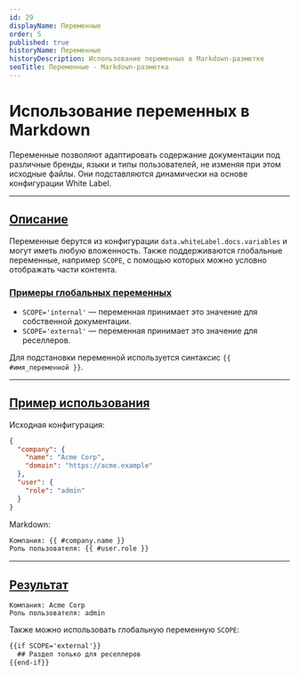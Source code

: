 ```yaml
---
id: 29
displayName: Переменные
order: 5
published: true
historyName: Переменные
historyDescription: Использование переменных в Markdown-разметке
seoTitle: Переменные - Markdown-разметка
---
```


# Использование переменных в Markdown

Переменные позволяют адаптировать содержание документации под различные бренды, языки и типы пользователей,
не изменяя при этом исходные файлы. Они подставляются динамически на основе конфигурации White Label.

---

## [Описание](description)

Переменные берутся из конфигурации `data.whiteLabel.docs.variables` и могут иметь любую вложенность. Также
поддерживаются глобальные переменные, например `SCOPE`, с помощью которых можно условно отображать части контента.

### [Примеры глобальных переменных](global-variables-example)

* `SCOPE='internal'` — переменная принимает это значение для собственной документации.
* `SCOPE='external'` — переменная принимает это значение для реселлеров.

Для подстановки переменной используется синтаксис `{{ #имя_переменной }}`.

---

## [Пример использования](using-example)

Исходная конфигурация:

```json
{
  "company": {
    "name": "Acme Corp",
    "domain": "https://acme.example"
  },
  "user": {
    "role": "admin"
  }
}
```

Markdown:

```md
Компания: {{ #company.name }}
Роль пользователя: {{ #user.role }}
```

---

## [Результат](result)

```
Компания: Acme Corp
Роль пользователя: admin
```

Также можно использовать глобальную переменную `SCOPE`:

```md
{{if SCOPE='external'}}
  ## Раздел только для реселлеров
{{end-if}}
```
